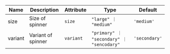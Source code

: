 | Name                                                                                                | Description        | Attribute | Type                                      | Default       |
| --------------------------------------------------------------------------------------------------- | ------------------ | --------- | ----------------------------------------- | ------------- |
| <div className="Api__Table"> <div>size</div> <div className="Api__Table Docs__Tags"></div></div>    | Size of spinner    | `size`    | `"large" ｜ "medium"`                     | `'medium'`    |
| <div className="Api__Table"> <div>variant</div> <div className="Api__Table Docs__Tags"></div></div> | Variant of spinner | `variant` | `"primary" ｜ "secondary" ｜ "sencodary"` | `'secondary'` |
